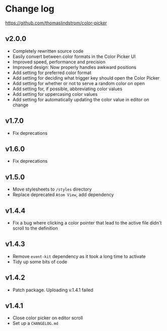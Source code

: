 # Change log

https://github.com/thomaslindstrom/color-picker

## v2.0.0
- Completely rewritten source code
- Easily convert between color formats in the Color Picker UI
- Improved speed, performance and precision
- Improved design: Now properly handles awkward positions
- Add setting for preferred color format
- Add setting for deciding what trigger key should open the Color Picker
- Add setting for whether or not to serve a random color on open
- Add setting for, if possible, abbreviating color values
- Add setting for uppercasing color values
- Add setting for automatically updating the color value in editor on change

## v1.7.0
- Fix deprecations

## v1.6.0
- Fix deprecations

## v1.5.0
- Move stylesheets to `/styles` directory
- Replace deprecated `Atom View`, add dependency

## v1.4.4
- Fix a bug where clicking a color pointer that lead to the active file didn't scroll to the definition

## v1.4.3
- Remove `event-kit` dependency as it took a long time to activate
- Tidy up some bits of code

## v1.4.2
- Patch package. Uploading v.1.4.1 failed

## v1.4.1
- Close color picker on editor scroll
- Set up a `CHANGELOG.md`
